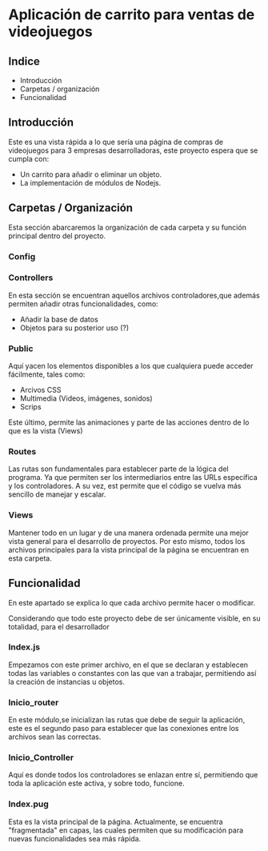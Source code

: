 # Aplicación de carrito para ventas de videojuegos

## Indice

- Introducción
- Carpetas / organización
- Funcionalidad

## Introducción
Este es una vista rápida a lo que sería una página de compras de videojuegos para 3 empresas desarrolladoras, este proyecto espera que se cumpla con:
- Un carrito para añadir o eliminar un objeto.
- La implementación de módulos de Nodejs.

## Carpetas / Organización
Esta sección abarcaremos la organización de cada carpeta y su función principal dentro del proyecto.
### Config

### Controllers
En esta sección se encuentran aquellos archivos controladores,que además permiten añadir otras funcionalidades, como:

- Añadir la base de datos
- Objetos para su posterior uso (?)
### Public
Aquí yacen los elementos disponibles a los que cualquiera puede acceder fácilmente, tales como:
- Arcivos CSS
- Multimedia (Videos, imágenes, sonidos)
- Scrips 

Este último, permite las animaciones y parte de las acciones dentro de lo que es la vista (Views) 

### Routes
Las rutas son fundamentales para establecer parte de la lógica del programa.
Ya que permiten ser los intermediarios entre las URLs específica y los controladores.
A su vez, est permite que el código se vuelva más sencillo de manejar y escalar.
### Views
Mantener todo en un lugar y de una manera ordenada permite una mejor vista general para el desarrollo de proyectos.
Por esto mismo, todos los archivos principales para la vista principal de la página se encuentran en esta carpeta.


## Funcionalidad
En este apartado se explica lo que cada archivo permite hacer o modificar.

Considerando que todo este proyecto debe de ser únicamente visible, en su totalidad, para el desarrollador
### Index.js
Empezamos con este primer archivo, en el que se declaran y establecen todas las variables o constantes con las que van a trabajar, permitiendo así la creación de instancias u objetos.

### Inicio_router
En este módulo,se inicializan las rutas que debe de seguir la aplicación, este es el segundo paso para establecer que las conexiones entre los archivos sean las correctas.

### Inicio_Controller
Aquí es donde todos los controladores se enlazan entre sí, permitiendo que toda la aplicación este activa, y sobre todo, funcione.


### Index.pug
Esta es la vista principal de la página.
Actualmente, se encuentra "fragmentada" en capas, las cuales permiten que su modificación para nuevas funcionalidades sea más rápida.